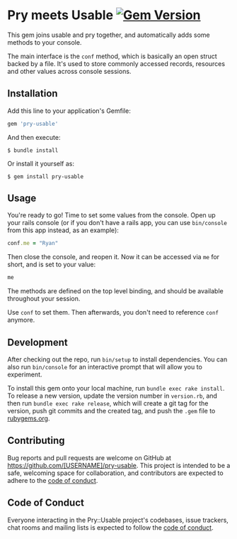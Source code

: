 # Pry meets Usable [![Gem Version](https://badge.fury.io/rb/pry-usable.svg)](https://badge.fury.io/rb/pry-usable)

This gem joins usable and pry together, and automatically adds some methods to your console.

The main interface is the `conf` method, which is basically an open struct backed by a file. It's used to store
commonly accessed records, resources and other values across console sessions.

## Installation

Add this line to your application's Gemfile:

```ruby
gem 'pry-usable'
```

And then execute:

    $ bundle install

Or install it yourself as:

    $ gem install pry-usable

## Usage

You're ready to go! Time to set some values from the console. Open up your rails console (or if you don't have
a rails app, you can use `bin/console` from this app instead, as an example):
```ruby
conf.me = "Ryan"
```

Then close the console, and reopen it. Now it can be accessed via `me` for short, and is set to your value:
```ruby
me
```

The methods are defined on the top level binding, and should be available throughout your session.

Use `conf` to set them. Then afterwards, you don't need to reference `conf` anymore.

## Development

After checking out the repo, run `bin/setup` to install dependencies. You can also run `bin/console` for an interactive prompt that will allow you to experiment.

To install this gem onto your local machine, run `bundle exec rake install`. To release a new version, update the version number in `version.rb`, and then run `bundle exec rake release`, which will create a git tag for the version, push git commits and the created tag, and push the `.gem` file to [rubygems.org](https://rubygems.org).

## Contributing

Bug reports and pull requests are welcome on GitHub at https://github.com/[USERNAME]/pry-usable. This project is intended to be a safe, welcoming space for collaboration, and contributors are expected to adhere to the [code of conduct](https://github.com/[USERNAME]/pry-usable/blob/master/CODE_OF_CONDUCT.md).

## Code of Conduct

Everyone interacting in the Pry::Usable project's codebases, issue trackers, chat rooms and mailing lists is expected to follow the [code of conduct](https://github.com/[USERNAME]/pry-usable/blob/master/CODE_OF_CONDUCT.md).
